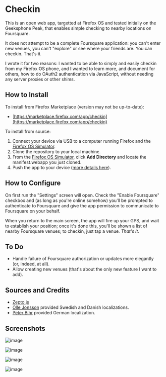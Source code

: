 Checkin
=======

This is an open web app, targetted at Firefox OS and tested initially on the Geeksphone Peak, that enables simple checking to nearby locations on Foursquare.

It does not attempt to be a complete Foursquare application: you can't enter new venues, you can't "explore" or see where your friends are. You can checkin. That's it.

I wrote it for two reasons: I wanted to be able to simply and easily checkin from my Firefox OS phone, and I wanted to learn more, and document for others, how to do OAuth2 authentication via JavaScript, without needing any server proxies or other shims.

How to Install
--------------

To install from Firefox Marketplace (version may not be up-to-date):

* [https://marketplace.firefox.com/app/checkin](https://marketplace.firefox.com/app/checkin)

To install from source:

1. Connect your device via USB to a computer running Firefox and the [Firefox OS Simulator](https://addons.mozilla.org/en-US/firefox/addon/firefox-os-simulator/).
2. Clone the repository to your local machine.
3. From the [Firefox OS Simulator](https://addons.mozilla.org/en-US/firefox/addon/firefox-os-simulator/), click **Add Directory** and locate the manifest.webapp you just cloned.
4. Push the app to your device ([more details here](https://marketplace.firefox.com/developers/docs/firefox_os_simulator)).

How to Configure
----------------

On first run the "Settings" screen will open. Check the "Enable Foursquare" checkbox and (as long as you're online somehow) you'll be prompted to authenticate to Foursquare and give the app permission to communicate to Foursquare on your behalf.

When you return to the main screen, the app will fire up your GPS, and wait to establish your position; once it's done this, you'll be shown a list of nearby Foursquare venues; to checkin, just tap a venue. *That's it*.

To Do
-----

* Handle failure of Foursquare authorization or updates more elegantly (or, indeed, at all).
* Allow creating new venues (that's about the only new feature I want to add).

Sources and Credits
-------------------

* [Zepto.js](http://zeptojs.com/)
* [Olle Jonsson](http://ollehost.dk/blog/) provided Swedish and Danish localizations.
* [Peter Bihr](http://www.thewavingcat.com/) provided German localization.

Screenshots
-----------

![image](screenshots/checkin-mainscreen.png)

![image](screenshots/checkin-settings.png)

![image](screenshots/checkin-foursquare-oauth.png)

![image](screenshots/checkin-waiting-gps.png)
